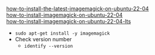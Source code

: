 [how-to-install-the-latest-imagemagick-on-ubuntu-22-04](https://itslinuxfoss.com/how-to-install-the-latest-imagemagick-on-ubuntu-22-04/)<br />
[how-to-install-imagemagick-on-ubuntu-22-04](https://www.tutsmake.com/how-to-install-imagemagick-on-ubuntu-22-04/)<br />
[how-to-install-imagemagick-on-ubuntu-22-04-lts](https://www.linuxcapable.com/how-to-install-imagemagick-on-ubuntu-22-04-lts/)<br />

* `sudo apt-get install -y imagemagick`
* Check version number
  * `identify --version`
